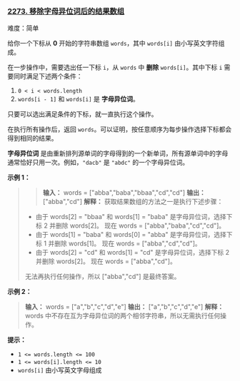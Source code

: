 ### [2273\. 移除字母异位词后的结果数组](https://leetcode.cn/problems/find-resultant-array-after-removing-anagrams/)

难度：简单

给你一个下标从 **0** 开始的字符串数组 `words`，其中 `words[i]` 由小写英文字符组成。

在一步操作中，需要选出任一下标 `i`，从 `words` 中 **删除** `words[i]`。其中下标 `i` 需要同时满足下述两个条件：

1. `0 < i < words.length`
2. `words[i - 1]` 和 `words[i]` 是 **字母异位词**。

只要可以选出满足条件的下标，就一直执行这个操作。

在执行所有操作后，返回 `words`。可以证明，按任意顺序为每步操作选择下标都会得到相同的结果。

**字母异位词** 是由重新排列源单词的字母得到的一个新单词，所有源单词中的字母通常恰好只用一次。例如，`"dacb"` 是 `"abdc"` 的一个字母异位词。

**示例 1：**

> > **输入：** words = ["abba","baba","bbaa","cd","cd"]
> > **输出：** ["abba","cd"]
> > **解释：**
> 获取结果数组的方法之一是执行下述步骤：
>
> - 由于 words[2] = "bbaa" 和 words[1] = "baba" 是字母异位词，选择下标 2 并删除 words[2]。
>   现在 words = ["abba","baba","cd","cd"]。
> - 由于 words[1] = "baba" 和 words[0] = "abba" 是字母异位词，选择下标 1 并删除 words[1]。
>   现在 words = ["abba","cd","cd"]。
> - 由于 words[2] = "cd" 和 words[1] = "cd" 是字母异位词，选择下标 2 并删除 words[2]。
>   现在 words = ["abba","cd"]。
>
> 无法再执行任何操作，所以 ["abba","cd"] 是最终答案。

**示例 2：**

> **输入：** words = ["a","b","c","d","e"]
> **输出：** ["a","b","c","d","e"]
> **解释：**
> words 中不存在互为字母异位词的两个相邻字符串，所以无需执行任何操作。

**提示：**

- `1 <= words.length <= 100`
- `1 <= words[i].length <= 10`
- `words[i]` 由小写英文字母组成
